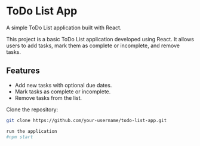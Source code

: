 # ToDo List App

A simple ToDo List application built with React.

This project is a basic ToDo List application developed using React. It allows users to add tasks, mark them as complete or incomplete, and remove tasks.


## Features

- Add new tasks with optional due dates.
- Mark tasks as complete or incomplete.
- Remove tasks from the list.

Clone the repository:

   ```bash
   git clone https://github.com/your-username/todo-list-app.git

run the application
#npm start
